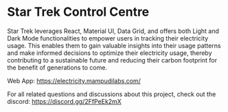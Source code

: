 # Star Trek Control Centre


Star Trek leverages React, Material UI, Data Grid, and offers both Light and Dark Mode functionalities to empower users in tracking their electricity usage. This enables them to gain valuable insights into their usage patterns and make informed decisions to optimize their electricity usage, thereby contributing to a sustainable future and reducing their carbon footprint for the benefit of generations to come.

Web App: https://electricity.mampudilabs.com/

For all related questions and discussions about this project, check out the discord: https://discord.gg/2FfPeEk2mX
